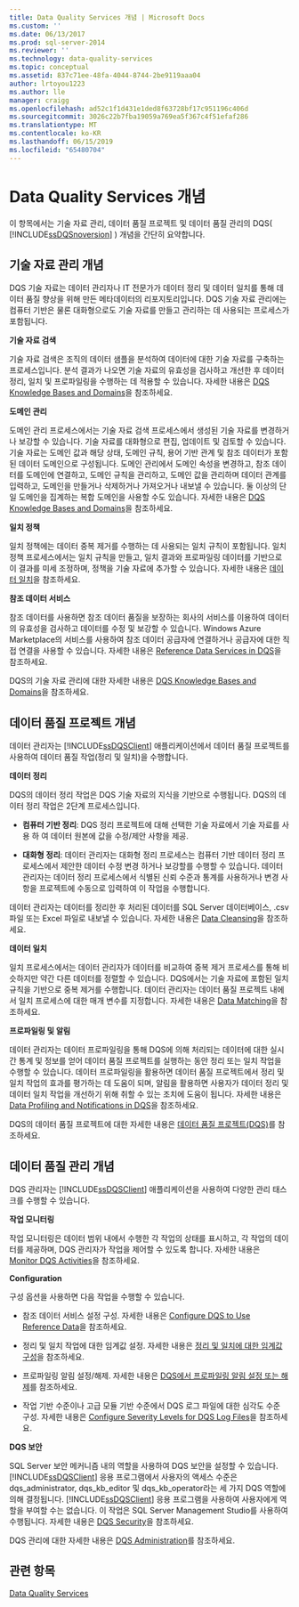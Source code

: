 ```yaml
---
title: Data Quality Services 개념 | Microsoft Docs
ms.custom: ''
ms.date: 06/13/2017
ms.prod: sql-server-2014
ms.reviewer: ''
ms.technology: data-quality-services
ms.topic: conceptual
ms.assetid: 837c71ee-48fa-4044-8744-2be9119aaa04
author: lrtoyou1223
ms.author: lle
manager: craigg
ms.openlocfilehash: ad52c1f1d431e1ded8f63728bf17c951196c406d
ms.sourcegitcommit: 3026c22b7fba19059a769ea5f367c4f51efaf286
ms.translationtype: MT
ms.contentlocale: ko-KR
ms.lasthandoff: 06/15/2019
ms.locfileid: "65480704"
---
```

# <a name="data-quality-services-concepts"></a>Data Quality Services 개념
  이 항목에서는 기술 자료 관리, 데이터 품질 프로젝트 및 데이터 품질 관리의 DQS( [!INCLUDE[ssDQSnoversion](../includes/ssdqsnoversion-md.md)] ) 개념을 간단히 요약합니다.  
  
##  <a name="Knowledge"></a> 기술 자료 관리 개념  
 DQS 기술 자료는 데이터 관리자나 IT 전문가가 데이터 정리 및 데이터 일치를 통해 데이터 품질 향상을 위해 만든 메타데이터의 리포지토리입니다. DQS 기술 자료 관리에는 컴퓨터 기반은 물론 대화형으로도 기술 자료를 만들고 관리하는 데 사용되는 프로세스가 포함됩니다.  
  
 **기술 자료 검색**  
  
 기술 자료 검색은 조직의 데이터 샘플을 분석하여 데이터에 대한 기술 자료를 구축하는 프로세스입니다. 분석 결과가 나오면 기술 자료의 유효성을 검사하고 개선한 후 데이터 정리, 일치 및 프로파일링을 수행하는 데 적용할 수 있습니다. 자세한 내용은 [DQS Knowledge Bases and Domains](../../2014/data-quality-services/dqs-knowledge-bases-and-domains.md)을 참조하세요.  
  
 **도메인 관리**  
  
 도메인 관리 프로세스에서는 기술 자료 검색 프로세스에서 생성된 기술 자료를 변경하거나 보강할 수 있습니다. 기술 자료를 대화형으로 편집, 업데이트 및 검토할 수 있습니다. 기술 자료는 도메인 값과 해당 상태, 도메인 규칙, 용어 기반 관계 및 참조 데이터가 포함된 데이터 도메인으로 구성됩니다. 도메인 관리에서 도메인 속성을 변경하고, 참조 데이터를 도메인에 연결하고, 도메인 규칙을 관리하고, 도메인 값을 관리하며 데이터 관계를 입력하고, 도메인을 만들거나 삭제하거나 가져오거나 내보낼 수 있습니다. 둘 이상의 단일 도메인을 집계하는 복합 도메인을 사용할 수도 있습니다. 자세한 내용은 [DQS Knowledge Bases and Domains](../../2014/data-quality-services/dqs-knowledge-bases-and-domains.md)을 참조하세요.  
  
 **일치 정책**  
  
 일치 정책에는 데이터 중복 제거를 수행하는 데 사용되는 일치 규칙이 포함됩니다. 일치 정책 프로세스에서는 일치 규칙을 만들고, 일치 결과와 프로파일링 데이터를 기반으로 이 결과를 미세 조정하며, 정책을 기술 자료에 추가할 수 있습니다. 자세한 내용은 [데이터 일치](../../2014/data-quality-services/data-matching.md)을 참조하세요.  
  
 **참조 데이터 서비스**  
  
 참조 데이터를 사용하면 참조 데이터 품질을 보장하는 회사의 서비스를 이용하여 데이터의 유효성을 검사하고 데이터를 수정 및 보강할 수 있습니다. Windows Azure Marketplace의 서비스를 사용하여 참조 데이터 공급자에 연결하거나 공급자에 대한 직접 연결을 사용할 수 있습니다. 자세한 내용은 [Reference Data Services in DQS](../../2014/data-quality-services/reference-data-services-in-dqs.md)을 참조하세요.  
  
 DQS의 기술 자료 관리에 대한 자세한 내용은 [DQS Knowledge Bases and Domains](../../2014/data-quality-services/dqs-knowledge-bases-and-domains.md)을 참조하세요.  
  
##  <a name="Projects"></a> 데이터 품질 프로젝트 개념  
 데이터 관리자는 [!INCLUDE[ssDQSClient](../includes/ssdqsclient-md.md)] 애플리케이션에서 데이터 품질 프로젝트를 사용하여 데이터 품질 작업(정리 및 일치)을 수행합니다.  
  
 **데이터 정리**  
  
 DQS의 데이터 정리 작업은 DQS 기술 자료의 지식을 기반으로 수행됩니다. DQS의 데이터 정리 작업은 2단계 프로세스입니다.  
  
-   **컴퓨터 기반 정리**: DQS 정리 프로젝트에 대해 선택한 기술 자료에서 기술 자료를 사용 하 여 데이터 원본에 값을 수정/제안 사항을 제공.  
  
-   **대화형 정리**: 데이터 관리자는 대화형 정리 프로세스는 컴퓨터 기반 데이터 정리 프로세스에서 제안한 데이터 수정 변경 하거나 보강할를 수행할 수 있습니다. 데이터 관리자는 데이터 정리 프로세스에서 식별된 신뢰 수준과 통계를 사용하거나 변경 사항을 프로젝트에 수동으로 입력하여 이 작업을 수행합니다.  
  
 데이터 관리자는 데이터를 정리한 후 처리된 데이터를 SQL Server 데이터베이스, .csv 파일 또는 Excel 파일로 내보낼 수 있습니다. 자세한 내용은 [Data Cleansing](../../2014/data-quality-services/data-cleansing.md)을 참조하세요.  
  
 **데이터 일치**  
  
 일치 프로세스에서는 데이터 관리자가 데이터를 비교하여 중복 제거 프로세스를 통해 비슷하지만 약간 다른 데이터를 정렬할 수 있습니다. DQS에서는 기술 자료에 포함된 일치 규칙을 기반으로 중복 제거를 수행합니다. 데이터 관리자는 데이터 품질 프로젝트 내에서 일치 프로세스에 대한 매개 변수를 지정합니다. 자세한 내용은 [Data Matching](../../2014/data-quality-services/data-matching.md)을 참조하세요.  
  
 **프로파일링 및 알림**  
  
 데이터 관리자는 데이터 프로파일링을 통해 DQS에 의해 처리되는 데이터에 대한 실시간 통계 및 정보를 얻어 데이터 품질 프로젝트를 실행하는 동안 정리 또는 일치 작업을 수행할 수 있습니다. 데이터 프로파일링을 활용하면 데이터 품질 프로젝트에서 정리 및 일치 작업의 효과를 평가하는 데 도움이 되며, 알림을 활용하면 사용자가 데이터 정리 및 데이터 일치 작업을 개선하기 위해 취할 수 있는 조치에 도움이 됩니다. 자세한 내용은 [Data Profiling and Notifications in DQS](../../2014/data-quality-services/data-profiling-and-notifications-in-dqs.md)을 참조하세요.  
  
 DQS의 데이터 품질 프로젝트에 대한 자세한 내용은 [데이터 품질 프로젝트&#40;DQS&#41;](../../2014/data-quality-services/data-quality-projects-dqs.md)를 참조하세요.  
  
##  <a name="Admin"></a> 데이터 품질 관리 개념  
 DQS 관리자는 [!INCLUDE[ssDQSClient](../includes/ssdqsclient-md.md)] 애플리케이션을 사용하여 다양한 관리 태스크를 수행할 수 있습니다.  
  
 **작업 모니터링**  
  
 작업 모니터링은 데이터 범위 내에서 수행한 각 작업의 상태를 표시하고, 각 작업의 데이터를 제공하며, DQS 관리자가 작업을 제어할 수 있도록 합니다. 자세한 내용은 [Monitor DQS Activities](../../2014/data-quality-services/monitor-dqs-activities.md)을 참조하세요.  
  
 **Configuration**  
  
 구성 옵션을 사용하면 다음 작업을 수행할 수 있습니다.  
  
-   참조 데이터 서비스 설정 구성. 자세한 내용은 [Configure DQS to Use Reference Data](../../2014/data-quality-services/configure-dqs-to-use-reference-data.md)을 참조하세요.  
  
-   정리 및 일치 작업에 대한 임계값 설정. 자세한 내용은 [정리 및 일치에 대한 임계값 구성](../../2014/data-quality-services/configure-threshold-values-for-cleansing-and-matching.md)을 참조하세요.  
  
-   프로파일링 알림 설정/해제. 자세한 내용은 [DQS에서 프로파일링 알림 설정 또는 해제](../../2014/data-quality-services/enable-or-disable-profiling-notifications-in-dqs.md)를 참조하세요.  
  
-   작업 기반 수준이나 고급 모듈 기반 수준에서 DQS 로그 파일에 대한 심각도 수준 구성. 자세한 내용은 [Configure Severity Levels for DQS Log Files](../../2014/data-quality-services/configure-severity-levels-for-dqs-log-files.md)을 참조하세요.  
  
 **DQS 보안**  
  
 SQL Server 보안 메커니즘 내의 역할을 사용하여 DQS 보안을 설정할 수 있습니다. [!INCLUDE[ssDQSClient](../includes/ssdqsclient-md.md)] 응용 프로그램에서 사용자의 액세스 수준은 dqs_administrator, dqs_kb_editor 및 dqs_kb_operator라는 세 가지 DQS 역할에 의해 결정됩니다. [!INCLUDE[ssDQSClient](../includes/ssdqsclient-md.md)] 응용 프로그램을 사용하여 사용자에게 역할을 부여할 수는 없습니다. 이 작업은 SQL Server Management Studio를 사용하여 수행됩니다. 자세한 내용은 [DQS Security](../../2014/data-quality-services/dqs-security.md)을 참조하세요.  
  
 DQS 관리에 대한 자세한 내용은 [DQS Administration](../../2014/data-quality-services/dqs-administration.md)를 참조하세요.  
  
## <a name="see-also"></a>관련 항목  
 [Data Quality Services](../../2014/data-quality-services/data-quality-services.md)  
  
  
